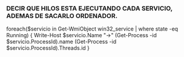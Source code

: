 ### DECIR QUE HILOS ESTA EJECUTANDO CADA SERVICIO, ADEMAS DE SACARLO ORDENADOR.

foreach($servicio in Get-WmiObject win32_service | where state -eq Running)
{
    Write-Host $servicio.Name "->" (Get-Process -id $servicio.ProcessId).name
    (Get-Process -id $servicio.ProcessId).Threads.id
}
